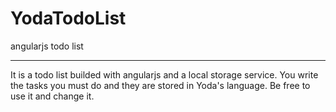 # YodaTodoList
angularjs todo list
- - - - - - 
It is a todo list builded with angularjs and a local storage service. 
You write the tasks you must do and they are stored in Yoda's language. 
Be free to use it and change it. 
